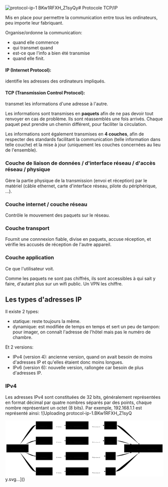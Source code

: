 ![protocol-ip-1 BKw1RFXH_Z1syQy](https://github.com/user-attachments/assets/6ee37ff5-2ae9-4070-b551-26e1a4bbe0e4)# Protocole TCP/IP

Mis en place pour permettre la communication entre tous les ordinateurs, peu importe leur fabriquant.

Organise/ordonne la communication: 
- quand elle commence
- qui transmet quand
- est-ce que l'info a bien été transmise
- quand elle finit.

#### IP (Internet Protocol): 
identifie les adresses des ordinateurs impliqués.

#### TCP (Transmission Control Protocol):
transmet les informations d'une adresse à l'autre.


Les informations sont transmises en **paquets** afin de ne pas devoir tout renvoyer en cas de problème. Ils sont réassemblés une fois arrivés. Chaque paquet peut prendre un chemin différent, pour faciliter la circulation.

Les informations sont également transmises en **4 couches**, afin de respecter des standards facilitant la communication (telle information dans telle couche) et la mise à jour (uniquement les couches concernées au lieu de l'ensemble).

### Couche de liaison de données / d'interface réseau / d'accès réseau / physique 
Gère la partie physique de la transmission (envoi et réception) par le matériel (câble ethernet, carte d'interface réseau, pilote du périphérique, ...).

### Couche internet / couche réseau
Contrôle le mouvement des paquets sur le réseau.

### Couche transport
Fournit une connnexion fiable, divise en paquets, accuse réception, et vérifie les accusés de réception de l'autre appareil.

### Couche application
Ce que l'utilisateur voit.

Comme les paquets ne sont pas chiffrés, ils sont accessibles à qui sait y faire, d'autant plus sur un wifi public. Un VPN les chiffre.

## Les types d'adresses IP
Il existe 2 types:
- statique: reste toujours la même.
- dynamique: est modifiée de temps en temps et sert un peu de tampon: pour imager, on connaît l'adresse de l'hôtel mais pas le numéro de chambre.

Et 2 versions:
- IPv4 (version 4): ancienne version, quand on avait besoin de moins d'adresses IP et qu'elles étaient donc moins longues.
- IPv6 (version 6): nouvelle version, rallongée car besoin de plus d'adresses IP.

### IPv4
Les adresses IPv4 sont constituées de 32 bits, généralement représentées en format décimal par quatre nombres séparés par des points, chaque nombre représentant un octet (8 bits). Par exemple, 192.168.1.1 est représenté ainsi:
![Uploading protocol-ip-1.BKw1RFXH_Z1syQ<?xml version="1.0" encoding="UTF-8"?>
<?xml-stylesheet href="https://cdnjs.cloudflare.com/ajax/libs/font-awesome/6.5.1/css/all.min.css" type="text/css"?>
<svg aria-roledescription="flowchart-v2" role="graphics-document document" viewBox="0.00000762939453125 -0.0000019073486328125 1075.15185546875 381.9737243652344" style="max-width: 100%; max-height: 100%; background: white;" class="flowchart" xmlns="http://www.w3.org/2000/svg" width="100%" id="mermaid-image-editor"><style>#mermaid-image-editor{font-family:"trebuchet ms",verdana,arial,sans-serif;font-size:16px;fill:#333;}#mermaid-image-editor .error-icon{fill:#552222;}#mermaid-image-editor .error-text{fill:#552222;stroke:#552222;}#mermaid-image-editor .edge-thickness-normal{stroke-width:1px;}#mermaid-image-editor .edge-thickness-thick{stroke-width:3.5px;}#mermaid-image-editor .edge-pattern-solid{stroke-dasharray:0;}#mermaid-image-editor .edge-thickness-invisible{stroke-width:0;fill:none;}#mermaid-image-editor .edge-pattern-dashed{stroke-dasharray:3;}#mermaid-image-editor .edge-pattern-dotted{stroke-dasharray:2;}#mermaid-image-editor .marker{fill:#333333;stroke:#333333;}#mermaid-image-editor .marker.cross{stroke:#333333;}#mermaid-image-editor svg{font-family:"trebuchet ms",verdana,arial,sans-serif;font-size:16px;}#mermaid-image-editor p{margin:0;}#mermaid-image-editor .label{font-family:"trebuchet ms",verdana,arial,sans-serif;color:#333;}#mermaid-image-editor .cluster-label text{fill:#333;}#mermaid-image-editor .cluster-label span{color:#333;}#mermaid-image-editor .cluster-label span p{background-color:transparent;}#mermaid-image-editor .label text,#mermaid-image-editor span{fill:#333;color:#333;}#mermaid-image-editor .node rect,#mermaid-image-editor .node circle,#mermaid-image-editor .node ellipse,#mermaid-image-editor .node polygon,#mermaid-image-editor .node path{fill:#ECECFF;stroke:#9370DB;stroke-width:1px;}#mermaid-image-editor .rough-node .label text,#mermaid-image-editor .node .label text,#mermaid-image-editor .image-shape .label,#mermaid-image-editor .icon-shape .label{text-anchor:middle;}#mermaid-image-editor .node .katex path{fill:#000;stroke:#000;stroke-width:1px;}#mermaid-image-editor .rough-node .label,#mermaid-image-editor .node .label,#mermaid-image-editor .image-shape .label,#mermaid-image-editor .icon-shape .label{text-align:center;}#mermaid-image-editor .node.clickable{cursor:pointer;}#mermaid-image-editor .root .anchor path{fill:#333333!important;stroke-width:0;stroke:#333333;}#mermaid-image-editor .arrowheadPath{fill:#333333;}#mermaid-image-editor .edgePath .path{stroke:#333333;stroke-width:2.0px;}#mermaid-image-editor .flowchart-link{stroke:#333333;fill:none;}#mermaid-image-editor .edgeLabel{background-color:rgba(232,232,232, 0.8);text-align:center;}#mermaid-image-editor .edgeLabel p{background-color:rgba(232,232,232, 0.8);}#mermaid-image-editor .edgeLabel rect{opacity:0.5;background-color:rgba(232,232,232, 0.8);fill:rgba(232,232,232, 0.8);}#mermaid-image-editor .labelBkg{background-color:rgba(232, 232, 232, 0.5);}#mermaid-image-editor .cluster rect{fill:#ffffde;stroke:#aaaa33;stroke-width:1px;}#mermaid-image-editor .cluster text{fill:#333;}#mermaid-image-editor .cluster span{color:#333;}#mermaid-image-editor div.mermaidTooltip{position:absolute;text-align:center;max-width:200px;padding:2px;font-family:"trebuchet ms",verdana,arial,sans-serif;font-size:12px;background:hsl(80, 100%, 96.2745098039%);border:1px solid #aaaa33;border-radius:2px;pointer-events:none;z-index:100;}#mermaid-image-editor .flowchartTitleText{text-anchor:middle;font-size:18px;fill:#333;}#mermaid-image-editor rect.text{fill:none;stroke-width:0;}#mermaid-image-editor .icon-shape,#mermaid-image-editor .image-shape{background-color:rgba(232,232,232, 0.8);text-align:center;}#mermaid-image-editor .icon-shape p,#mermaid-image-editor .image-shape p{background-color:rgba(232,232,232, 0.8);padding:2px;}#mermaid-image-editor .icon-shape rect,#mermaid-image-editor .image-shape rect{opacity:0.5;background-color:rgba(232,232,232, 0.8);fill:rgba(232,232,232, 0.8);}#mermaid-image-editor :root{--mermaid-font-family:"trebuchet ms",verdana,arial,sans-serif;}</style><g><marker orient="auto" markerHeight="8" markerWidth="8" markerUnits="userSpaceOnUse" refY="5" refX="5" viewBox="0 0 10 10" class="marker flowchart-v2" id="mermaid-image-editor_flowchart-v2-pointEnd"><path style="stroke-width: 1; stroke-dasharray: 1, 0;" class="arrowMarkerPath" d="M 0 0 L 10 5 L 0 10 z"></path></marker><marker orient="auto" markerHeight="8" markerWidth="8" markerUnits="userSpaceOnUse" refY="5" refX="4.5" viewBox="0 0 10 10" class="marker flowchart-v2" id="mermaid-image-editor_flowchart-v2-pointStart"><path style="stroke-width: 1; stroke-dasharray: 1, 0;" class="arrowMarkerPath" d="M 0 5 L 10 10 L 10 0 z"></path></marker><marker orient="auto" markerHeight="11" markerWidth="11" markerUnits="userSpaceOnUse" refY="5" refX="11" viewBox="0 0 10 10" class="marker flowchart-v2" id="mermaid-image-editor_flowchart-v2-circleEnd"><circle style="stroke-width: 1; stroke-dasharray: 1, 0;" class="arrowMarkerPath" r="5" cy="5" cx="5"></circle></marker><marker orient="auto" markerHeight="11" markerWidth="11" markerUnits="userSpaceOnUse" refY="5" refX="-1" viewBox="0 0 10 10" class="marker flowchart-v2" id="mermaid-image-editor_flowchart-v2-circleStart"><circle style="stroke-width: 1; stroke-dasharray: 1, 0;" class="arrowMarkerPath" r="5" cy="5" cx="5"></circle></marker><marker orient="auto" markerHeight="11" markerWidth="11" markerUnits="userSpaceOnUse" refY="5.2" refX="12" viewBox="0 0 11 11" class="marker cross flowchart-v2" id="mermaid-image-editor_flowchart-v2-crossEnd"><path style="stroke-width: 2; stroke-dasharray: 1, 0;" class="arrowMarkerPath" d="M 1,1 l 9,9 M 10,1 l -9,9"></path></marker><marker orient="auto" markerHeight="11" markerWidth="11" markerUnits="userSpaceOnUse" refY="5.2" refX="-1" viewBox="0 0 11 11" class="marker cross flowchart-v2" id="mermaid-image-editor_flowchart-v2-crossStart"><path style="stroke-width: 2; stroke-dasharray: 1, 0;" class="arrowMarkerPath" d="M 1,1 l 9,9 M 10,1 l -9,9"></path></marker><g class="root"><g class="clusters"></g><g class="edgePaths"><path marker-end="url(#mermaid-image-editor_flowchart-v2-pointEnd)" style="" class="edge-thickness-normal edge-pattern-solid edge-thickness-normal edge-pattern-solid flowchart-link" id="L_IP_Octet1_0" d="M99.942,163.99L113.681,142.491C127.421,120.992,154.9,77.995,172.139,56.496C189.378,34.997,196.378,34.997,199.878,34.997L203.378,34.997"></path><path marker-end="url(#mermaid-image-editor_flowchart-v2-pointEnd)" style="" class="edge-thickness-normal edge-pattern-solid edge-thickness-normal edge-pattern-solid flowchart-link" id="L_IP_Octet2_1" d="M134.448,163.99L142.436,159.823C150.425,155.657,166.402,147.323,177.89,143.157C189.378,138.99,196.378,138.99,199.878,138.99L203.378,138.99"></path><path marker-end="url(#mermaid-image-editor_flowchart-v2-pointEnd)" style="" class="edge-thickness-normal edge-pattern-solid edge-thickness-normal edge-pattern-solid flowchart-link" id="L_IP_Octet3_2" d="M134.448,217.984L142.436,222.15C150.425,226.317,166.402,234.65,177.89,238.817C189.378,242.984,196.378,242.984,199.878,242.984L203.378,242.984"></path><path marker-end="url(#mermaid-image-editor_flowchart-v2-pointEnd)" style="" class="edge-thickness-normal edge-pattern-solid edge-thickness-normal edge-pattern-solid flowchart-link" id="L_IP_Octet4_3" d="M99.942,217.984L113.681,239.482C127.421,260.981,154.9,303.979,172.139,325.478C189.378,346.977,196.378,346.977,199.878,346.977L203.378,346.977"></path><path marker-end="url(#mermaid-image-editor_flowchart-v2-pointEnd)" style="" class="edge-thickness-normal edge-pattern-solid edge-thickness-normal edge-pattern-solid flowchart-link" id="L_Octet1_Binaire1_4" d="M320.697,34.997L328.155,34.997C335.613,34.997,350.529,34.997,364.779,34.997C379.028,34.997,392.611,34.997,399.402,34.997L406.193,34.997"></path><path marker-end="url(#mermaid-image-editor_flowchart-v2-pointEnd)" style="" class="edge-thickness-normal edge-pattern-solid edge-thickness-normal edge-pattern-solid flowchart-link" id="L_Octet2_Binaire2_5" d="M320.697,138.99L328.155,138.99C335.613,138.99,350.529,138.99,364.779,138.99C379.028,138.99,392.611,138.99,399.402,138.99L406.193,138.99"></path><path marker-end="url(#mermaid-image-editor_flowchart-v2-pointEnd)" style="" class="edge-thickness-normal edge-pattern-solid edge-thickness-normal edge-pattern-solid flowchart-link" id="L_Octet3_Binaire3_6" d="M320.697,242.984L328.155,242.984C335.613,242.984,350.529,242.984,364.779,242.984C379.028,242.984,392.611,242.984,399.402,242.984L406.193,242.984"></path><path marker-end="url(#mermaid-image-editor_flowchart-v2-pointEnd)" style="" class="edge-thickness-normal edge-pattern-solid edge-thickness-normal edge-pattern-solid flowchart-link" id="L_Octet4_Binaire4_7" d="M320.697,346.977L328.155,346.977C335.613,346.977,350.529,346.977,364.779,346.977C379.028,346.977,392.611,346.977,399.402,346.977L406.193,346.977"></path><path marker-end="url(#mermaid-image-editor_flowchart-v2-pointEnd)" style="" class="edge-thickness-normal edge-pattern-solid edge-thickness-normal edge-pattern-solid flowchart-link" id="L_Binaire1_Decimal1_8" d="M564.575,34.997L573.526,34.997C582.477,34.997,600.379,34.997,617.615,34.997C634.85,34.997,651.419,34.997,659.703,34.997L667.988,34.997"></path><path marker-end="url(#mermaid-image-editor_flowchart-v2-pointEnd)" style="" class="edge-thickness-normal edge-pattern-solid edge-thickness-normal edge-pattern-solid flowchart-link" id="L_Binaire2_Decimal2_9" d="M564.575,138.99L573.526,138.99C582.477,138.99,600.379,138.99,617.615,138.99C634.85,138.99,651.419,138.99,659.703,138.99L667.988,138.99"></path><path marker-end="url(#mermaid-image-editor_flowchart-v2-pointEnd)" style="" class="edge-thickness-normal edge-pattern-solid edge-thickness-normal edge-pattern-solid flowchart-link" id="L_Binaire3_Decimal3_10" d="M564.575,242.984L573.526,242.984C582.477,242.984,600.379,242.984,619.013,242.984C637.647,242.984,657.012,242.984,666.694,242.984L676.377,242.984"></path><path marker-end="url(#mermaid-image-editor_flowchart-v2-pointEnd)" style="" class="edge-thickness-normal edge-pattern-solid edge-thickness-normal edge-pattern-solid flowchart-link" id="L_Binaire4_Decimal4_11" d="M564.575,346.977L573.526,346.977C582.477,346.977,600.379,346.977,619.013,346.977C637.647,346.977,657.012,346.977,666.694,346.977L676.377,346.977"></path><path marker-end="url(#mermaid-image-editor_flowchart-v2-pointEnd)" style="" class="edge-thickness-normal edge-pattern-solid edge-thickness-normal edge-pattern-solid flowchart-link" id="L_Decimal1_AdresseDec_12" d="M757.156,34.997L761.323,34.997C765.489,34.997,773.823,34.997,798.882,56.023C823.94,77.049,865.725,119.101,886.617,140.127L907.51,161.153"></path><path marker-end="url(#mermaid-image-editor_flowchart-v2-pointEnd)" style="" class="edge-thickness-normal edge-pattern-solid edge-thickness-normal edge-pattern-solid flowchart-link" id="L_Decimal2_AdresseDec_13" d="M757.156,138.99L761.323,138.99C765.489,138.99,773.823,138.99,789.778,142.945C805.733,146.899,829.31,154.809,841.098,158.763L852.887,162.718"></path><path marker-end="url(#mermaid-image-editor_flowchart-v2-pointEnd)" style="" class="edge-thickness-normal edge-pattern-solid edge-thickness-normal edge-pattern-solid flowchart-link" id="L_Decimal3_AdresseDec_14" d="M748.767,242.984L754.331,242.984C759.896,242.984,771.026,242.984,788.38,239.029C805.733,235.074,829.31,227.165,841.098,223.21L852.887,219.256"></path><path marker-end="url(#mermaid-image-editor_flowchart-v2-pointEnd)" style="" class="edge-thickness-normal edge-pattern-solid edge-thickness-normal edge-pattern-solid flowchart-link" id="L_Decimal4_AdresseDec_15" d="M748.767,346.977L754.331,346.977C759.896,346.977,771.026,346.977,797.483,325.951C823.94,304.925,865.725,262.873,886.617,241.847L907.51,220.821"></path></g><g class="edgeLabels"><g class="edgeLabel"><g transform="translate(0, 0)" class="label"><foreignObject height="0" width="0"><div class="labelBkg" xmlns="http://www.w3.org/1999/xhtml" style="display: table-cell; white-space: nowrap; line-height: 1.5; max-width: 200px; text-align: center;"><span class="edgeLabel"></span></div></foreignObject></g></g><g class="edgeLabel"><g transform="translate(0, 0)" class="label"><foreignObject height="0" width="0"><div class="labelBkg" xmlns="http://www.w3.org/1999/xhtml" style="display: table-cell; white-space: nowrap; line-height: 1.5; max-width: 200px; text-align: center;"><span class="edgeLabel"></span></div></foreignObject></g></g><g class="edgeLabel"><g transform="translate(0, 0)" class="label"><foreignObject height="0" width="0"><div class="labelBkg" xmlns="http://www.w3.org/1999/xhtml" style="display: table-cell; white-space: nowrap; line-height: 1.5; max-width: 200px; text-align: center;"><span class="edgeLabel"></span></div></foreignObject></g></g><g class="edgeLabel"><g transform="translate(0, 0)" class="label"><foreignObject height="0" width="0"><div class="labelBkg" xmlns="http://www.w3.org/1999/xhtml" style="display: table-cell; white-space: nowrap; line-height: 1.5; max-width: 200px; text-align: center;"><span class="edgeLabel"></span></div></foreignObject></g></g><g transform="translate(365.44525146484375, 34.996713638305664)" class="edgeLabel"><g transform="translate(-19.748146057128906, -11.99671459197998)" class="label"><foreignObject height="23.99342918395996" width="39.49629211425781"><div class="labelBkg" xmlns="http://www.w3.org/1999/xhtml" style="display: table-cell; white-space: nowrap; line-height: 1.5; max-width: 200px; text-align: center;"><span class="edgeLabel"><p>8 bits</p></span></div></foreignObject></g></g><g transform="translate(365.44525146484375, 138.990140914917)" class="edgeLabel"><g transform="translate(-19.748146057128906, -11.99671459197998)" class="label"><foreignObject height="23.99342918395996" width="39.49629211425781"><div class="labelBkg" xmlns="http://www.w3.org/1999/xhtml" style="display: table-cell; white-space: nowrap; line-height: 1.5; max-width: 200px; text-align: center;"><span class="edgeLabel"><p>8 bits</p></span></div></foreignObject></g></g><g transform="translate(365.44525146484375, 242.98356819152832)" class="edgeLabel"><g transform="translate(-19.748146057128906, -11.99671459197998)" class="label"><foreignObject height="23.99342918395996" width="39.49629211425781"><div class="labelBkg" xmlns="http://www.w3.org/1999/xhtml" style="display: table-cell; white-space: nowrap; line-height: 1.5; max-width: 200px; text-align: center;"><span class="edgeLabel"><p>8 bits</p></span></div></foreignObject></g></g><g transform="translate(365.44525146484375, 346.97699546813965)" class="edgeLabel"><g transform="translate(-19.748146057128906, -11.99671459197998)" class="label"><foreignObject height="23.99342918395996" width="39.49629211425781"><div class="labelBkg" xmlns="http://www.w3.org/1999/xhtml" style="display: table-cell; white-space: nowrap; line-height: 1.5; max-width: 200px; text-align: center;"><span class="edgeLabel"><p>8 bits</p></span></div></foreignObject></g></g><g transform="translate(618.2813262939453, 34.996713638305664)" class="edgeLabel"><g transform="translate(-28.706199645996094, -11.99671459197998)" class="label"><foreignObject height="23.99342918395996" width="57.41239929199219"><div class="labelBkg" xmlns="http://www.w3.org/1999/xhtml" style="display: table-cell; white-space: nowrap; line-height: 1.5; max-width: 200px; text-align: center;"><span class="edgeLabel"><p>Décimal</p></span></div></foreignObject></g></g><g transform="translate(618.2813262939453, 138.990140914917)" class="edgeLabel"><g transform="translate(-28.706199645996094, -11.99671459197998)" class="label"><foreignObject height="23.99342918395996" width="57.41239929199219"><div class="labelBkg" xmlns="http://www.w3.org/1999/xhtml" style="display: table-cell; white-space: nowrap; line-height: 1.5; max-width: 200px; text-align: center;"><span class="edgeLabel"><p>Décimal</p></span></div></foreignObject></g></g><g transform="translate(618.2813262939453, 242.98356819152832)" class="edgeLabel"><g transform="translate(-28.706199645996094, -11.99671459197998)" class="label"><foreignObject height="23.99342918395996" width="57.41239929199219"><div class="labelBkg" xmlns="http://www.w3.org/1999/xhtml" style="display: table-cell; white-space: nowrap; line-height: 1.5; max-width: 200px; text-align: center;"><span class="edgeLabel"><p>Décimal</p></span></div></foreignObject></g></g><g transform="translate(618.2813262939453, 346.97699546813965)" class="edgeLabel"><g transform="translate(-28.706199645996094, -11.99671459197998)" class="label"><foreignObject height="23.99342918395996" width="57.41239929199219"><div class="labelBkg" xmlns="http://www.w3.org/1999/xhtml" style="display: table-cell; white-space: nowrap; line-height: 1.5; max-width: 200px; text-align: center;"><span class="edgeLabel"><p>Décimal</p></span></div></foreignObject></g></g><g class="edgeLabel"><g transform="translate(0, 0)" class="label"><foreignObject height="0" width="0"><div class="labelBkg" xmlns="http://www.w3.org/1999/xhtml" style="display: table-cell; white-space: nowrap; line-height: 1.5; max-width: 200px; text-align: center;"><span class="edgeLabel"></span></div></foreignObject></g></g><g class="edgeLabel"><g transform="translate(0, 0)" class="label"><foreignObject height="0" width="0"><div class="labelBkg" xmlns="http://www.w3.org/1999/xhtml" style="display: table-cell; white-space: nowrap; line-height: 1.5; max-width: 200px; text-align: center;"><span class="edgeLabel"></span></div></foreignObject></g></g><g class="edgeLabel"><g transform="translate(0, 0)" class="label"><foreignObject height="0" width="0"><div class="labelBkg" xmlns="http://www.w3.org/1999/xhtml" style="display: table-cell; white-space: nowrap; line-height: 1.5; max-width: 200px; text-align: center;"><span class="edgeLabel"></span></div></foreignObject></g></g><g class="edgeLabel"><g transform="translate(0, 0)" class="label"><foreignObject height="0" width="0"><div class="labelBkg" xmlns="http://www.w3.org/1999/xhtml" style="display: table-cell; white-space: nowrap; line-height: 1.5; max-width: 200px; text-align: center;"><span class="edgeLabel"></span></div></foreignObject></g></g></g><g class="nodes"><g transform="translate(82.6891860961914, 190.98685455322266)" id="flowchart-IP-1009" class="node default"><rect height="53.99342918395996" width="149.3783721923828" y="-26.99671459197998" x="-74.6891860961914" style="" class="basic label-container"></rect><g transform="translate(-44.689186096191406, -11.99671459197998)" style="" class="label"><rect></rect><foreignObject height="23.99342918395996" width="89.37837219238281"><div xmlns="http://www.w3.org/1999/xhtml" style="display: table-cell; white-space: nowrap; line-height: 1.5; max-width: 200px; text-align: center;"><span class="nodeLabel"><p>Adresse IPv4</p></span></div></foreignObject></g></g><g transform="translate(264.0377388000488, 34.996713638305664)" id="flowchart-Octet1-1010" class="node default"><rect height="53.99342918395996" width="113.31873321533203" y="-26.99671459197998" x="-56.659366607666016" style="" class="basic label-container"></rect><g transform="translate(-26.659366607666016, -11.99671459197998)" style="" class="label"><rect></rect><foreignObject height="23.99342918395996" width="53.31873321533203"><div xmlns="http://www.w3.org/1999/xhtml" style="display: table-cell; white-space: nowrap; line-height: 1.5; max-width: 200px; text-align: center;"><span class="nodeLabel"><p>Octet 1</p></span></div></foreignObject></g></g><g transform="translate(264.0377388000488, 138.990140914917)" id="flowchart-Octet2-1012" class="node default"><rect height="53.99342918395996" width="113.31873321533203" y="-26.99671459197998" x="-56.659366607666016" style="" class="basic label-container"></rect><g transform="translate(-26.659366607666016, -11.99671459197998)" style="" class="label"><rect></rect><foreignObject height="23.99342918395996" width="53.31873321533203"><div xmlns="http://www.w3.org/1999/xhtml" style="display: table-cell; white-space: nowrap; line-height: 1.5; max-width: 200px; text-align: center;"><span class="nodeLabel"><p>Octet 2</p></span></div></foreignObject></g></g><g transform="translate(264.0377388000488, 242.98356819152832)" id="flowchart-Octet3-1014" class="node default"><rect height="53.99342918395996" width="113.31873321533203" y="-26.99671459197998" x="-56.659366607666016" style="" class="basic label-container"></rect><g transform="translate(-26.659366607666016, -11.99671459197998)" style="" class="label"><rect></rect><foreignObject height="23.99342918395996" width="53.31873321533203"><div xmlns="http://www.w3.org/1999/xhtml" style="display: table-cell; white-space: nowrap; line-height: 1.5; max-width: 200px; text-align: center;"><span class="nodeLabel"><p>Octet 3</p></span></div></foreignObject></g></g><g transform="translate(264.0377388000488, 346.97699546813965)" id="flowchart-Octet4-1016" class="node default"><rect height="53.99342918395996" width="113.31873321533203" y="-26.99671459197998" x="-56.659366607666016" style="" class="basic label-container"></rect><g transform="translate(-26.659366607666016, -11.99671459197998)" style="" class="label"><rect></rect><foreignObject height="23.99342918395996" width="53.31873321533203"><div xmlns="http://www.w3.org/1999/xhtml" style="display: table-cell; white-space: nowrap; line-height: 1.5; max-width: 200px; text-align: center;"><span class="nodeLabel"><p>Octet 4</p></span></div></foreignObject></g></g><g transform="translate(487.38426208496094, 34.996713638305664)" id="flowchart-Binaire1-1018" class="node default"><rect height="53.99342918395996" width="154.3817367553711" y="-26.99671459197998" x="-77.19086837768555" style="" class="basic label-container"></rect><g transform="translate(-47.19086837768555, -11.99671459197998)" style="" class="label"><rect></rect><foreignObject height="23.99342918395996" width="94.3817367553711"><div xmlns="http://www.w3.org/1999/xhtml" style="display: table-cell; white-space: nowrap; line-height: 1.5; max-width: 200px; text-align: center;"><span class="nodeLabel"><p>Ex: 11000000</p></span></div></foreignObject></g></g><g transform="translate(487.38426208496094, 138.990140914917)" id="flowchart-Binaire2-1020" class="node default"><rect height="53.99342918395996" width="154.3817367553711" y="-26.99671459197998" x="-77.19086837768555" style="" class="basic label-container"></rect><g transform="translate(-47.19086837768555, -11.99671459197998)" style="" class="label"><rect></rect><foreignObject height="23.99342918395996" width="94.3817367553711"><div xmlns="http://www.w3.org/1999/xhtml" style="display: table-cell; white-space: nowrap; line-height: 1.5; max-width: 200px; text-align: center;"><span class="nodeLabel"><p>Ex: 10101000</p></span></div></foreignObject></g></g><g transform="translate(487.38426208496094, 242.98356819152832)" id="flowchart-Binaire3-1022" class="node default"><rect height="53.99342918395996" width="154.3817367553711" y="-26.99671459197998" x="-77.19086837768555" style="" class="basic label-container"></rect><g transform="translate(-47.19086837768555, -11.99671459197998)" style="" class="label"><rect></rect><foreignObject height="23.99342918395996" width="94.3817367553711"><div xmlns="http://www.w3.org/1999/xhtml" style="display: table-cell; white-space: nowrap; line-height: 1.5; max-width: 200px; text-align: center;"><span class="nodeLabel"><p>Ex: 00000001</p></span></div></foreignObject></g></g><g transform="translate(487.38426208496094, 346.97699546813965)" id="flowchart-Binaire4-1024" class="node default"><rect height="53.99342918395996" width="154.3817367553711" y="-26.99671459197998" x="-77.19086837768555" style="" class="basic label-container"></rect><g transform="translate(-47.19086837768555, -11.99671459197998)" style="" class="label"><rect></rect><foreignObject height="23.99342918395996" width="94.3817367553711"><div xmlns="http://www.w3.org/1999/xhtml" style="display: table-cell; white-space: nowrap; line-height: 1.5; max-width: 200px; text-align: center;"><span class="nodeLabel"><p>Ex: 00000001</p></span></div></foreignObject></g></g><g transform="translate(714.5717582702637, 34.996713638305664)" id="flowchart-Decimal1-1026" class="node default"><rect height="53.99342918395996" width="85.16846466064453" y="-26.99671459197998" x="-42.584232330322266" style="" class="basic label-container"></rect><g transform="translate(-12.584232330322266, -11.99671459197998)" style="" class="label"><rect></rect><foreignObject height="23.99342918395996" width="25.16846466064453"><div xmlns="http://www.w3.org/1999/xhtml" style="display: table-cell; white-space: nowrap; line-height: 1.5; max-width: 200px; text-align: center;"><span class="nodeLabel"><p>192</p></span></div></foreignObject></g></g><g transform="translate(714.5717582702637, 138.990140914917)" id="flowchart-Decimal2-1028" class="node default"><rect height="53.99342918395996" width="85.16846466064453" y="-26.99671459197998" x="-42.584232330322266" style="" class="basic label-container"></rect><g transform="translate(-12.584232330322266, -11.99671459197998)" style="" class="label"><rect></rect><foreignObject height="23.99342918395996" width="25.16846466064453"><div xmlns="http://www.w3.org/1999/xhtml" style="display: table-cell; white-space: nowrap; line-height: 1.5; max-width: 200px; text-align: center;"><span class="nodeLabel"><p>168</p></span></div></foreignObject></g></g><g transform="translate(714.5717582702637, 242.98356819152832)" id="flowchart-Decimal3-1030" class="node default"><rect height="53.99342918395996" width="68.38948822021484" y="-26.99671459197998" x="-34.19474411010742" style="" class="basic label-container"></rect><g transform="translate(-4.194744110107422, -11.99671459197998)" style="" class="label"><rect></rect><foreignObject height="23.99342918395996" width="8.389488220214844"><div xmlns="http://www.w3.org/1999/xhtml" style="display: table-cell; white-space: nowrap; line-height: 1.5; max-width: 200px; text-align: center;"><span class="nodeLabel"><p>1</p></span></div></foreignObject></g></g><g transform="translate(714.5717582702637, 346.97699546813965)" id="flowchart-Decimal4-1032" class="node default"><rect height="53.99342918395996" width="68.38948822021484" y="-26.99671459197998" x="-34.19474411010742" style="" class="basic label-container"></rect><g transform="translate(-4.194744110107422, -11.99671459197998)" style="" class="label"><rect></rect><foreignObject height="23.99342918395996" width="8.389488220214844"><div xmlns="http://www.w3.org/1999/xhtml" style="display: table-cell; white-space: nowrap; line-height: 1.5; max-width: 200px; text-align: center;"><span class="nodeLabel"><p>1</p></span></div></foreignObject></g></g><g transform="translate(937.1538848876953, 190.98685455322266)" id="flowchart-AdresseDec-1034" class="node default"><rect height="53.99342918395996" width="259.99578857421875" y="-26.99671459197998" x="-129.99789428710938" style="" class="basic label-container"></rect><g transform="translate(-99.99789428710938, -11.99671459197998)" style="" class="label"><rect></rect><foreignObject height="23.99342918395996" width="199.99578857421875"><div xmlns="http://www.w3.org/1999/xhtml" style="display: table-cell; white-space: nowrap; line-height: 1.5; max-width: 200px; text-align: center;"><span class="nodeLabel"><p>Adresse Décimale: 192.168.1.1</p></span></div></foreignObject></g></g></g></g></g></svg>y.svg…]()

